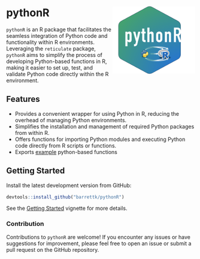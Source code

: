 
<!-- README.md is generated from README.Rmd. Please edit that file -->

# pythonR <a href='https://barrettk.github.io/pythonR/'><img src='man/figures/logo.png' align="right" height="180" style="float:right; height:180px;"/></a>

`pythonR` is an R package that facilitates the seamless integration of
Python code and functionality within R environments. Leveraging the
`reticulate` package, `pythonR` aims to simplify the process of
developing Python-based functions in R, making it easier to set up,
test, and validate Python code directly within the R environment.

## Features

-   Provides a convenient wrapper for using Python in R, reducing the
    overhead of managing Python environments.
-   Simplifies the installation and management of required Python
    packages from within R.
-   Offers functions for importing Python modules and executing Python
    code directly from R scripts or functions.
-   Exports
    [example](https://barrettk.github.io/pythonR/reference/pythonR_examples.html)
    python-based functions

## Getting Started

Install the latest development version from GitHub:

``` r
devtools::install_github("barrettk/pythonR")
```

See the [Getting
Started](https://barrettk.github.io/pythonR/articles/getting-started.html)
vignette for more details.

### Contribution

Contributions to `pythonR` are welcome! If you encounter any issues or
have suggestions for improvement, please feel free to open an issue or
submit a pull request on the GitHub repository.
